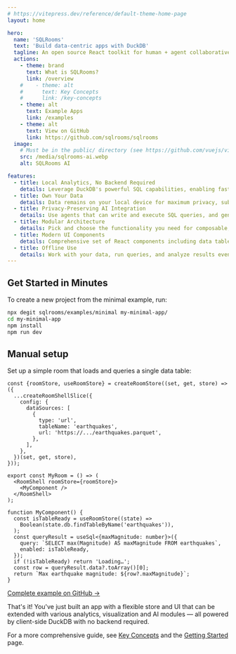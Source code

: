 ```yaml
---
# https://vitepress.dev/reference/default-theme-home-page
layout: home

hero:
  name: 'SQLRooms'
  text: 'Build data-centric apps with DuckDB'
  tagline: An open source React toolkit for human + agent collaborative analytics apps
  actions:
    - theme: brand
      text: What is SQLRooms?
      link: /overview
    #    - theme: alt
    #      text: Key Concepts
    #      link: /key-concepts
    - theme: alt
      text: Example Apps
      link: /examples
    - theme: alt
      text: View on GitHub
      link: https://github.com/sqlrooms/sqlrooms
  image:
    # Must be in the public/ directory (see https://github.com/vuejs/vitepress/issues/4097#issuecomment-2261203743)
    src: /media/sqlrooms-ai.webp
    alt: SQLRooms AI

features:
  - title: Local Analytics, No Backend Required
    details: Leverage DuckDB's powerful SQL capabilities, enabling fast in browser data processing without a backend
  - title: Own Your Data
    details: Data remains on your local device for maximum privacy, sub-second analytics on large datasets, and offline functionality
  - title: Privacy-Preserving AI Integration
    details: Use agents that can write and execute SQL queries, and generate insights without sharing your data with model providers
  - title: Modular Architecture
    details: Pick and choose the functionality you need for composable, extensible applications, with integrations for popular data visualization libraries.
  - title: Modern UI Components
    details: Comprehensive set of React components including data tables, layouts, and visualization tools for building beautiful analytics interfaces
  - title: Offline Use
    details: Work with your data, run queries, and analyze results even without an internet connection. SQLRooms supports offline workflows using persistent storage via OPFS.
---
```


## Get Started in Minutes

To create a new project from the minimal example, run:

```sh
npx degit sqlrooms/examples/minimal my-minimal-app/
cd my-minimal-app
npm install
npm run dev
```

## Manual setup

Set up a simple room that loads and queries a single data table:

```tsx
const {roomStore, useRoomStore} = createRoomStore((set, get, store) => ({
  ...createRoomShellSlice({
    config: {
      dataSources: [
        {
          type: 'url',
          tableName: 'earthquakes',
          url: 'https://.../earthquakes.parquet',
        },
      ],
    },
  })(set, get, store),
}));

export const MyRoom = () => (
  <RoomShell roomStore={roomStore}>
    <MyComponent />
  </RoomShell>
);

function MyComponent() {
  const isTableReady = useRoomStore((state) =>
    Boolean(state.db.findTableByName('earthquakes')),
  );
  const queryResult = useSql<{maxMagnitude: number}>({
    query: `SELECT max(Magnitude) AS maxMagnitude FROM earthquakes`,
    enabled: isTableReady,
  });
  if (!isTableReady) return 'Loading…';
  const row = queryResult.data?.toArray()[0];
  return `Max earthquake magnitude: ${row?.maxMagnitude}`;
}
```

[Complete example on GitHub →](https://github.com/sqlrooms/examples/tree/main/minimal)

That's it! You've just built an app with a flexible store and UI that can be extended with various analytics, visualization and AI modules — all powered by client-side DuckDB with no backend required.

For a more comprehensive guide, see [Key Concepts](/key-concepts) and the [Getting Started](/getting-started) page.
